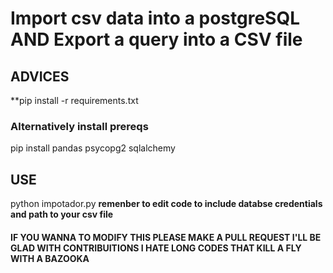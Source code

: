 <h1>Import csv data into a postgreSQL AND Export a query into a CSV file</h1>

<h2>ADVICES</h2>

**pip install -r requirements.txt

<h3>Alternatively install prereqs</h3>
pip install pandas psycopg2 sqlalchemy

<h2>USE</h2>
python impotador.py 
<b>remenber to edit code to include databse credentials and path to your csv file</b> 

<h4>IF YOU WANNA TO MODIFY THIS PLEASE MAKE A PULL REQUEST I'LL BE GLAD WITH CONTRIBUITIONS I HATE LONG CODES THAT KILL A FLY WITH A BAZOOKA</h4>



